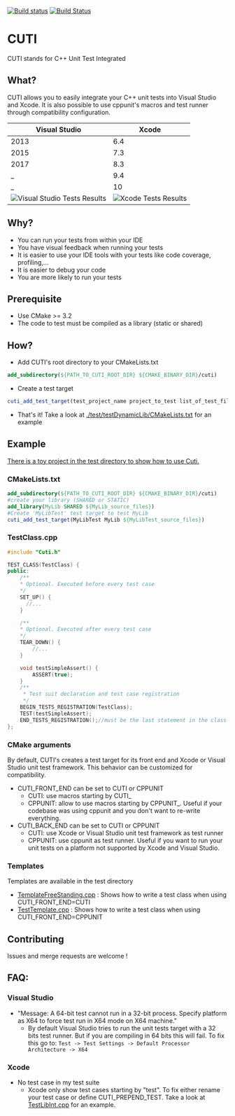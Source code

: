 [![Build status](https://ci.appveyor.com/api/projects/status/g8h805xifcsauo9x/branch/master?svg=true)](https://ci.appveyor.com/project/k-brac/cuti/branch/master)
[![Build Status](https://travis-ci.org/k-brac/CUTI.svg?branch=master)](https://travis-ci.org/k-brac/CUTI)

# CUTI
CUTI stands for C++ Unit Test Integrated

## What?
CUTI allows you to easily integrate your C++ unit tests into Visual Studio and Xcode. It is also possible to use cppunit's macros and test runner through compatibility configuration.

Visual Studio | Xcode
------------- | ------
2013 | 6.4
2015 | 7.3
2017 | 8.3
_ | 9.4
_ | 10
![Visual Studio Tests Results](https://cloud.githubusercontent.com/assets/7798247/24714946/40390d92-1a2a-11e7-8f8f-8787e2aa6498.jpg) | ![Xcode Tests Results](https://cloud.githubusercontent.com/assets/7798247/24714947/429acb5c-1a2a-11e7-9a32-95194205f046.jpg)

## Why?
* You can run your tests from within your IDE
* You have visual feedback when running your tests
* It is easier to use your IDE tools with your tests like code coverage, profiling,...
* It is easier to debug your code
* You are more likely to run your tests

## Prerequisite
* Use CMake >= 3.2
* The code to test must be compiled as a library (static or shared)

## How?
* Add CUTI's root directory to your CMakeLists.txt
```cmake  
add_subdirectory(${PATH_TO_CUTI_ROOT_DIR} ${CMAKE_BINARY_DIR}/cuti)
```
* Create a test target
```cmake
cuti_add_test_target(test_project_name project_to_test list_of_test_files_cpp)
```
* That's it! Take a look at [./test/testDynamicLib/CMakeLists.txt](./test/testDynamicLib/CMakeLists.txt) for an example

## Example
[There is a toy project in the test directory to show how to use Cuti.](./test/testDynamicLib/)

### CMakeLists.txt
```cmake
add_subdirectory(${PATH_TO_CUTI_ROOT_DIR} ${CMAKE_BINARY_DIR}/cuti)
#create your library (SHARED or STATIC)
add_library(MyLib SHARED ${MyLib_source_files})
#Create 'MyLibTest' test target to test MyLib
cuti_add_test_target(MyLibTest MyLib ${MyLibTest_source_files})
```

### TestClass.cpp
```cpp
#include "Cuti.h"

TEST_CLASS(TestClass) {
public:
    /**
    * Optional. Executed before every test case
    */
    SET_UP() {
      //...
    }

    /**
    * Optional. Executed after every test case
    */
    TEAR_DOWN() {
        //...
    }

    void testSimpleAssert() {
        ASSERT(true);
    }
    /**
     * Test suit declaration and test case registration
     */
    BEGIN_TESTS_REGISTRATION(TestClass);
    TEST(testSimpleAssert);
    END_TESTS_REGISTRATION();//must be the last statement in the class
};

```

### CMake arguments
By default, CUTI's creates a test target for its front end and Xcode or Visual Studio unit test framework. This behavior can be customized for compatibility.
* CUTI_FRONT_END can be set to CUTI or CPPUNIT
  * CUTI: use macros starting by CUTI_
  * CPPUNIT: allow to use macros starting by CPPUNIT_. Useful if your codebase was using cppunit and you don't want to re-write everything.
* CUTI_BACK_END can be set to CUTI or CPPUNIT
  * CUTI: use Xcode or Visual Studio unit test framework as test runner
  * CPPUNIT: use cppunit as test runner. Useful if you want to run your unit tests on a platform not supported by Xcode and Visual Studio.

### Templates
Templates are available in the test directory
* [TemplateFreeStanding.cpp](./test/TemplateFreeStanding.cpp) : Shows how to write a test class when using CUTI_FRONT_END=CUTI
* [TestTemplate.cpp](./test/TestTemplate.cpp) : Shows how to write a test class when using CUTI_FRONT_END=CPPUNIT

## Contributing
Issues and merge requests are welcome !

## FAQ:

### Visual Studio

* "Message: A 64-bit test cannot run in a 32-bit process. Specify platform as X64 to force test run in X64 mode on X64 machine."
  * By default Visual Studio tries to run the unit tests target with a 32 bits test runner. But if you are compiling in 64 bits this will fail. To fix this go to: `Test -> Test Settings -> Default Processor Architecture -> X64`

### Xcode
* No test case in my test suite
  * Xcode only show test cases starting by "test". To fix either rename your test case or define CUTI_PREPEND_TEST. Take a look at [TestLibInt.cpp](./test/testDynamicLib/testCutiFrontEnd/TestLibInt.cpp) for an example.
